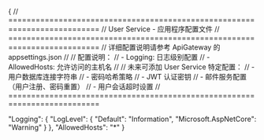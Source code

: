 {
  // ==========================================================================
  // User Service - 应用程序配置文件
  // ==========================================================================
  // 详细配置说明请参考 ApiGateway 的 appsettings.json
  // 
  // 配置说明：
  //   - Logging: 日志级别配置
  //   - AllowedHosts: 允许访问的主机名
  // 
  // 未来可添加 User Service 特定配置：
  //   - 用户数据库连接字符串
  //   - 密码哈希策略
  //   - JWT 认证密钥
  //   - 邮件服务配置（用户注册、密码重置）
  //   - 用户会话超时设置
  // ==========================================================================
  
  "Logging": {
    "LogLevel": {
      "Default": "Information",
      "Microsoft.AspNetCore": "Warning"
    }
  },
  "AllowedHosts": "*"
}
